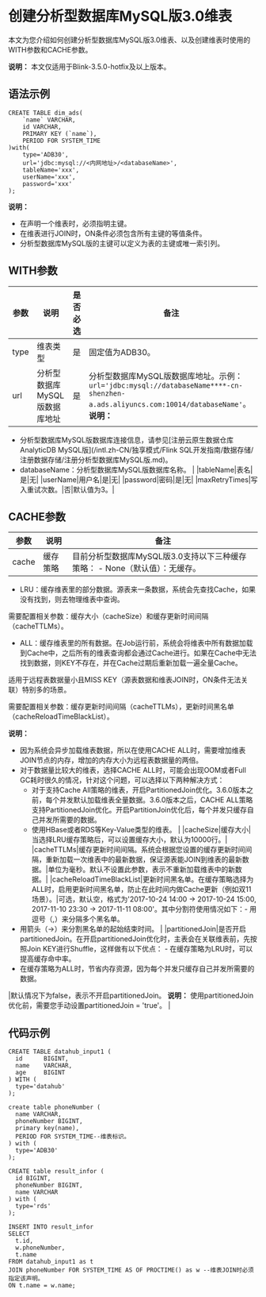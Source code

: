 # 创建分析型数据库MySQL版3.0维表

本文为您介绍如何创建分析型数据库MySQL版3.0维表、以及创建维表时使用的WITH参数和CACHE参数。

**说明：** 本文仅适用于Blink-3.5.0-hotfix及以上版本。

## 语法示例

```
CREATE TABLE dim_ads(
    `name` VARCHAR,
    id VARCHAR,
    PRIMARY KEY (`name`),
    PERIOD FOR SYSTEM_TIME
)with(
    type='ADB30',
    url='jdbc:mysql://<内网地址>/<databaseName>',
    tableName='xxx',
    userName='xxx',
    password='xxx'
);
```

**说明：**

-   在声明一个维表时，必须指明主键。
-   在维表进行JOIN时，ON条件必须包含所有主键的等值条件。
-   分析型数据库MySQL版的主键可以定义为表的主键或唯一索引列。

## WITH参数

|参数|说明|是否必选|备注|
|--|--|----|--|
|type|维表类型|是|固定值为ADB30。|
|url|分析型数据库MySQL版数据库地址|是|分析型数据库MySQL版数据库地址。示例：`url='jdbc:mysql://databaseName****-cn-shenzhen-a.ads.aliyuncs.com:10014/databaseName'`。**说明：**

-   分析型数据库MySQL版数据库连接信息，请参见[注册云原生数据仓库AnalyticDB MySQL版](/intl.zh-CN/独享模式/Flink SQL开发指南/数据存储/注册数据存储/注册分析型数据库MySQL版.md)。
-   databaseName：分析型数据库MySQL版数据库名称。 |
|tableName|表名|是|无|
|userName|用户名|是|无|
|password|密码|是|无|
|maxRetryTimes|写入重试次数。|否|默认值为3。|

## CACHE参数

|参数|说明|备注|
|--|--|--|
|cache|缓存策略|目前分析型数据库MySQL版3.0支持以下三种缓存策略： -   None（默认值）：无缓存。
-   LRU：缓存维表里的部分数据。源表来一条数据，系统会先查找Cache，如果没有找到，则去物理维表中查询。

需要配置相关参数：缓存大小（cacheSize）和缓存更新时间间隔（cacheTTLMs）。

-   ALL：缓存维表里的所有数据。在Job运行前，系统会将维表中所有数据加载到Cache中，之后所有的维表查询都会通过Cache进行。如果在Cache中无法找到数据，则KEY不存在，并在Cache过期后重新加载一遍全量Cache。

适用于远程表数据量小且MISS KEY（源表数据和维表JOIN时，ON条件无法关联）特别多的场景。

需要配置相关参数：缓存更新时间间隔（cacheTTLMs），更新时间黑名单（cacheReloadTimeBlackList）。


**说明：**

-   因为系统会异步加载维表数据，所以在使用CACHE ALL时，需要增加维表JOIN节点的内存，增加的内存大小为远程表数据量的两倍。
-   对于数据量比较大的维表，选择CACHE ALL时，可能会出现OOM或者Full GC耗时很久的情况，针对这个问题，可以选择以下两种解决方式：
    -   对于支持Cache All策略的维表，开启PartitionedJoin优化。3.6.0版本之前，每个并发默认加载维表全量数据。3.6.0版本之后，CACHE ALL策略支持PartitionedJoin优化。开启PartitionJoin优化后，每个并发只缓存自己并发所需要的数据。
    -   使用HBase或者RDS等Key-Value类型的维表。 |
|cacheSize|缓存大小|当选择LRU缓存策略后，可以设置缓存大小，默认为10000行。|
|cacheTTLMs|缓存更新时间间隔。系统会根据您设置的缓存更新时间间隔，重新加载一次维表中的最新数据，保证源表能JOIN到维表的最新数据。|单位为毫秒。默认不设置此参数，表示不重新加载维表中的新数据。|
|cacheReloadTimeBlackList|更新时间黑名单。在缓存策略选择为ALL时，启用更新时间黑名单，防止在此时间内做Cache更新（例如双11场景）。|可选，默认空，格式为'2017-10-24 14:00 -\> 2017-10-24 15:00, 2017-11-10 23:30 -\> 2017-11-11 08:00'。其中分割符使用情况如下：-   用逗号（,）来分隔多个黑名单。
-   用箭头（-\>）来分割黑名单的起始结束时间。 |
|partitionedJoin|是否开启partitionedJoin。在开启partitionedJoin优化时，主表会在关联维表前，先按照Join KEY进行Shuffle，这样做有以下优点： -   在缓存策略为LRU时，可以提高缓存命中率。
-   在缓存策略为ALL时，节省内存资源，因为每个并发只缓存自己并发所需要的数据。

|默认情况下为false，表示不开启partitionedJoin。 **说明：** 使用partitionedJoin优化前，需要您手动设置partitionedJoin = 'true'。 |

## 代码示例

```
CREATE TABLE datahub_input1 (
  id      BIGINT,
  name    VARCHAR,
  age     BIGINT
) WITH (
  type='datahub'
);

create table phoneNumber (
  name VARCHAR,
  phoneNumber BIGINT,
  primary key(name),
  PERIOD FOR SYSTEM_TIME--维表标识。
) with (
  type='ADB30'
);

CREATE table result_infor (
  id BIGINT,
  phoneNumber BIGINT,
  name VARCHAR
) with (
  type='rds'
);

INSERT INTO result_infor
SELECT
  t.id,
  w.phoneNumber,
  t.name
FROM datahub_input1 as t
JOIN phoneNumber FOR SYSTEM_TIME AS OF PROCTIME() as w --维表JOIN时必须指定该声明。
ON t.name = w.name;
```

